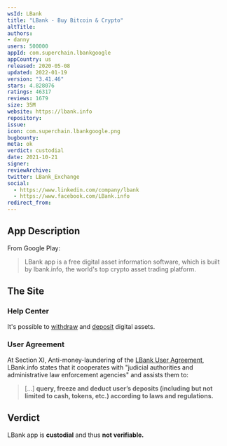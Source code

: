 ```yaml
---
wsId: LBank
title: "LBank - Buy Bitcoin & Crypto"
altTitle: 
authors:
- danny
users: 500000
appId: com.superchain.lbankgoogle
appCountry: us
released: 2020-05-08
updated: 2022-01-19
version: "3.41.46"
stars: 4.828076
ratings: 46317
reviews: 1679
size: 35M
website: https://lbank.info
repository: 
issue: 
icon: com.superchain.lbankgoogle.png
bugbounty: 
meta: ok
verdict: custodial
date: 2021-10-21
signer: 
reviewArchive:
twitter: LBank_Exchange
social:
  - https://www.linkedin.com/company/lbank
  - https://www.facebook.com/LBank.info
redirect_from:
---
```


## App Description

From Google Play:

> LBank app is a free digital asset information software, which is built by lbank.info, the world's top crypto asset trading platform. 

## The Site

### Help Center

It's possible to [withdraw](https://support.lbank.site/hc/en-gb/articles/115002294894-How-Do-I-Withdraw-Coins-) and [deposit](https://support.lbank.site/hc/en-gb/articles/115002292593-How-Do-I-Deposit-Coins-) digital assets.

### User Agreement

At Section XI, Anti-money-laundering of the [LBank User Agreement](https://support.lbank.site/hc/en-gb/articles/115002292673-LBank-info-Service-Agreement), LBank.info states that it cooperates with "judicial authorities and administrative law enforcement agencies" and assists them to:

> [...] **query, freeze and deduct user’s deposits (including but not limited to cash, tokens, etc.) according to laws and regulations.**

## Verdict
LBank app is **custodial** and thus **not verifiable.**

